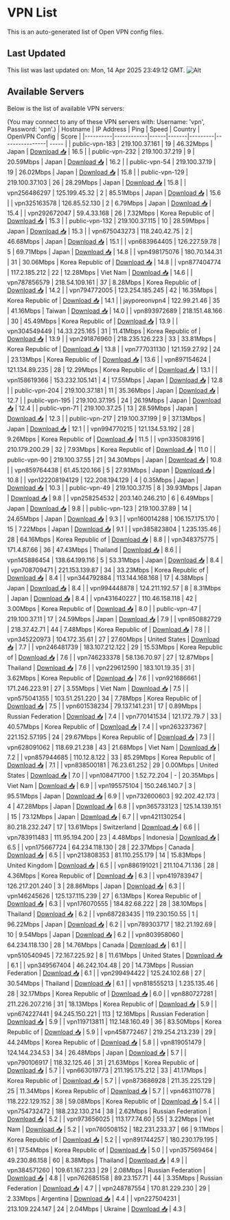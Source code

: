 # VPN List

This is an auto-generated list of Open VPN config files.

## Last Updated

This list was last updated on: Mon, 14 Apr 2025 23:49:12 GMT.
![Alt](https://repobeats.axiom.co/api/embed/186b98318ef1479477931607c1ad7d823f12451f.svg "Repobeats analytics image")

## Available Servers

Below is the list of available VPN servers:

(You may connect to any of these VPN servers with: Username: 'vpn', Password: 'vpn'.)
| Hostname | IP Address | Ping | Speed | Country | OpenVPN Config | Score |
|----------|------------|------|-------|---------|----------------| ----- |
| public-vpn-183 | 219.100.37.161 | 19 | 46.32Mbps | Japan | [Download 📥](./configs/server_0_JP.ovpn) | 16.5 |
| public-vpn-232 | 219.100.37.219 | 9 | 20.59Mbps | Japan | [Download 📥](./configs/server_1_JP.ovpn) | 16.2 |
| public-vpn-54 | 219.100.37.19 | 19 | 26.02Mbps | Japan | [Download 📥](./configs/server_2_JP.ovpn) | 15.8 |
| public-vpn-129 | 219.100.37.103 | 26 | 28.29Mbps | Japan | [Download 📥](./configs/server_3_JP.ovpn) | 15.8 |
| vpn256486297 | 125.199.45.32 | 2 | 85.51Mbps | Japan | [Download 📥](./configs/server_4_JP.ovpn) | 15.6 |
| vpn325163578 | 126.85.52.130 | 2 | 6.79Mbps | Japan | [Download 📥](./configs/server_5_JP.ovpn) | 15.4 |
| vpn292672047 | 59.4.33.168 | 26 | 7.32Mbps | Korea Republic of | [Download 📥](./configs/server_6_KR.ovpn) | 15.3 |
| public-vpn-132 | 219.100.37.115 | 10 | 28.59Mbps | Japan | [Download 📥](./configs/server_7_JP.ovpn) | 15.3 |
| vpn675043273 | 118.240.42.75 | 2 | 46.68Mbps | Japan | [Download 📥](./configs/server_8_JP.ovpn) | 15.1 |
| vpn683964405 | 126.227.59.78 | 5 | 69.71Mbps | Japan | [Download 📥](./configs/server_9_JP.ovpn) | 14.8 |
| vpn498175076 | 180.70.144.31 | 31 | 30.06Mbps | Korea Republic of | [Download 📥](./configs/server_10_KR.ovpn) | 14.8 |
| vpn877404774 | 117.2.185.212 | 22 | 12.28Mbps | Viet Nam | [Download 📥](./configs/server_11_VN.ovpn) | 14.6 |
| vpn787856579 | 218.54.109.161 | 37 | 8.28Mbps | Korea Republic of | [Download 📥](./configs/server_12_KR.ovpn) | 14.2 |
| vpn794772005 | 123.254.185.245 | 42 | 16.35Mbps | Korea Republic of | [Download 📥](./configs/server_13_KR.ovpn) | 14.1 |
| jayporeonvpn4 | 122.99.21.46 | 35 | 41.16Mbps | Taiwan | [Download 📥](./configs/server_14_TW.ovpn) | 14.0 |
| vpn893972689 | 218.151.48.166 | 30 | 45.49Mbps | Korea Republic of | [Download 📥](./configs/server_15_KR.ovpn) | 13.9 |
| vpn304549449 | 14.33.225.165 | 31 | 11.41Mbps | Korea Republic of | [Download 📥](./configs/server_16_KR.ovpn) | 13.9 |
| vpn291876960 | 218.235.126.223 | 33 | 33.81Mbps | Korea Republic of | [Download 📥](./configs/server_17_KR.ovpn) | 13.8 |
| vpn777031130 | 121.159.27.92 | 24 | 23.13Mbps | Korea Republic of | [Download 📥](./configs/server_18_KR.ovpn) | 13.6 |
| vpn897154624 | 121.134.89.235 | 28 | 12.29Mbps | Korea Republic of | [Download 📥](./configs/server_19_KR.ovpn) | 13.1 |
| vpn158619366 | 153.232.105.141 | 4 | 17.55Mbps | Japan | [Download 📥](./configs/server_20_JP.ovpn) | 12.8 |
| public-vpn-204 | 219.100.37.181 | 11 | 35.36Mbps | Japan | [Download 📥](./configs/server_21_JP.ovpn) | 12.7 |
| public-vpn-195 | 219.100.37.195 | 24 | 26.19Mbps | Japan | [Download 📥](./configs/server_22_JP.ovpn) | 12.4 |
| public-vpn-71 | 219.100.37.25 | 13 | 28.59Mbps | Japan | [Download 📥](./configs/server_23_JP.ovpn) | 12.3 |
| public-vpn-217 | 219.100.37.199 | 9 | 37.13Mbps | Japan | [Download 📥](./configs/server_24_JP.ovpn) | 12.1 |
| vpn994770215 | 121.134.53.192 | 28 | 9.26Mbps | Korea Republic of | [Download 📥](./configs/server_25_KR.ovpn) | 11.5 |
| vpn335083916 | 210.179.200.29 | 32 | 7.93Mbps | Korea Republic of | [Download 📥](./configs/server_26_KR.ovpn) | 11.0 |
| public-vpn-90 | 219.100.37.55 | 21 | 34.30Mbps | Japan | [Download 📥](./configs/server_27_JP.ovpn) | 10.8 |
| vpn859764438 | 61.45.120.166 | 5 | 27.93Mbps | Japan | [Download 📥](./configs/server_28_JP.ovpn) | 10.8 |
| vpn122208194129 | 122.208.194.129 | 4 | 0.35Mbps | Japan | [Download 📥](./configs/server_29_JP.ovpn) | 10.3 |
| public-vpn-49 | 219.100.37.15 | 8 | 39.93Mbps | Japan | [Download 📥](./configs/server_30_JP.ovpn) | 9.8 |
| vpn258254532 | 203.140.246.210 | 6 | 6.49Mbps | Japan | [Download 📥](./configs/server_31_JP.ovpn) | 9.8 |
| public-vpn-123 | 219.100.37.89 | 14 | 24.65Mbps | Japan | [Download 📥](./configs/server_32_JP.ovpn) | 9.3 |
| vpn160014288 | 106.157.175.170 | 15 | 7.22Mbps | Japan | [Download 📥](./configs/server_33_JP.ovpn) | 9.1 |
| vpn385823804 | 1.235.135.46 | 28 | 64.16Mbps | Korea Republic of | [Download 📥](./configs/server_34_KR.ovpn) | 8.8 |
| vpn348375775 | 171.4.87.66 | 36 | 47.43Mbps | Thailand | [Download 📥](./configs/server_35_TH.ovpn) | 8.6 |
| vpn145886454 | 138.64.199.116 | 5 | 53.31Mbps | Japan | [Download 📥](./configs/server_36_JP.ovpn) | 8.4 |
| vpn708709471 | 221.153.139.87 | 34 | 33.23Mbps | Korea Republic of | [Download 📥](./configs/server_37_KR.ovpn) | 8.4 |
| vpn344792884 | 113.144.168.168 | 17 | 4.38Mbps | Japan | [Download 📥](./configs/server_38_JP.ovpn) | 8.4 |
| vpn994448878 | 124.211.192.57 | 8 | 8.31Mbps | Japan | [Download 📥](./configs/server_39_JP.ovpn) | 8.4 |
| vpn431640227 | 110.46.158.118 | 42 | 3.00Mbps | Korea Republic of | [Download 📥](./configs/server_40_KR.ovpn) | 8.0 |
| public-vpn-47 | 219.100.37.11 | 17 | 24.59Mbps | Japan | [Download 📥](./configs/server_41_JP.ovpn) | 7.9 |
| vpn850882729 | 218.37.42.71 | 44 | 7.48Mbps | Korea Republic of | [Download 📥](./configs/server_42_KR.ovpn) | 7.8 |
| vpn345220973 | 104.172.35.61 | 27 | 27.60Mbps | United States | [Download 📥](./configs/server_43_US.ovpn) | 7.7 |
| vpn246481739 | 183.107.212.122 | 29 | 15.53Mbps | Korea Republic of | [Download 📥](./configs/server_44_KR.ovpn) | 7.6 |
| vpn746233378 | 58.136.70.97 | 27 | 12.87Mbps | Thailand | [Download 📥](./configs/server_45_TH.ovpn) | 7.6 |
| vpn229612590 | 183.101.19.35 | 31 | 3.62Mbps | Korea Republic of | [Download 📥](./configs/server_46_KR.ovpn) | 7.6 |
| vpn921686661 | 171.246.223.91 | 27 | 3.55Mbps | Viet Nam | [Download 📥](./configs/server_47_VN.ovpn) | 7.5 |
| vpn575041355 | 103.51.251.220 | 34 | 7.78Mbps | Korea Republic of | [Download 📥](./configs/server_48_KR.ovpn) | 7.5 |
| vpn601538234 | 79.137.141.231 | 17 | 0.89Mbps | Russian Federation | [Download 📥](./configs/server_49_RU.ovpn) | 7.4 |
| vpn770141534 | 121.172.79.7 | 33 | 40.57Mbps | Korea Republic of | [Download 📥](./configs/server_50_KR.ovpn) | 7.4 |
| vpn263237367 | 221.152.57.195 | 24 | 29.67Mbps | Korea Republic of | [Download 📥](./configs/server_51_KR.ovpn) | 7.3 |
| vpn628091062 | 118.69.21.238 | 43 | 21.68Mbps | Viet Nam | [Download 📥](./configs/server_52_VN.ovpn) | 7.2 |
| vpn857944685 | 110.12.8.122 | 33 | 85.29Mbps | Korea Republic of | [Download 📥](./configs/server_53_KR.ovpn) | 7.1 |
| vpn838500181 | 76.23.61.252 | 29 | 0.00Mbps | United States | [Download 📥](./configs/server_54_US.ovpn) | 7.0 |
| vpn108471700 | 1.52.72.204 | - | 20.35Mbps | Viet Nam | [Download 📥](./configs/server_55_VN.ovpn) | 6.9 |
| vpn195575104 | 150.246.140.7 | 3 | 95.51Mbps | Japan | [Download 📥](./configs/server_56_JP.ovpn) | 6.9 |
| vpn732600603 | 92.202.42.173 | 4 | 47.28Mbps | Japan | [Download 📥](./configs/server_57_JP.ovpn) | 6.8 |
| vpn365733123 | 125.14.139.151 | 15 | 73.12Mbps | Japan | [Download 📥](./configs/server_58_JP.ovpn) | 6.7 |
| vpn421130254 | 80.218.232.247 | 17 | 13.61Mbps | Switzerland | [Download 📥](./configs/server_59_CH.ovpn) | 6.6 |
| vpn783911483 | 111.95.194.200 | 23 | 4.48Mbps | Indonesia | [Download 📥](./configs/server_60_ID.ovpn) | 6.5 |
| vpn175667724 | 64.234.118.130 | 28 | 22.37Mbps | Canada | [Download 📥](./configs/server_61_CA.ovpn) | 6.5 |
| vpn213808353 | 81.110.255.179 | 14 | 15.83Mbps | United Kingdom | [Download 📥](./configs/server_62_GB.ovpn) | 6.5 |
| vpn886191021 | 211.104.71.136 | 28 | 4.36Mbps | Korea Republic of | [Download 📥](./configs/server_63_KR.ovpn) | 6.3 |
| vpn419783947 | 126.217.201.240 | 3 | 28.86Mbps | Japan | [Download 📥](./configs/server_64_JP.ovpn) | 6.3 |
| vpn146245626 | 125.137.115.239 | 27 | 6.13Mbps | Korea Republic of | [Download 📥](./configs/server_65_KR.ovpn) | 6.3 |
| vpn176070555 | 184.82.68.222 | 28 | 38.10Mbps | Thailand | [Download 📥](./configs/server_66_TH.ovpn) | 6.2 |
| vpn687283435 | 119.230.150.55 | 1 | 96.22Mbps | Japan | [Download 📥](./configs/server_67_JP.ovpn) | 6.2 |
| vpn789303717 | 182.21.192.69 | 10 | 9.54Mbps | Japan | [Download 📥](./configs/server_68_JP.ovpn) | 6.2 |
| vpn803958060 | 64.234.118.130 | 28 | 14.76Mbps | Canada | [Download 📥](./configs/server_69_CA.ovpn) | 6.1 |
| vpn510540945 | 72.167.225.92 | 8 | 11.61Mbps | United States | [Download 📥](./configs/server_70_US.ovpn) | 6.1 |
| vpn349567404 | 46.242.104.48 | 20 | 14.73Mbps | Russian Federation | [Download 📥](./configs/server_71_RU.ovpn) | 6.1 |
| vpn299494422 | 125.24.102.68 | 27 | 30.54Mbps | Thailand | [Download 📥](./configs/server_72_TH.ovpn) | 6.1 |
| vpn818555213 | 1.235.135.46 | 28 | 32.17Mbps | Korea Republic of | [Download 📥](./configs/server_73_KR.ovpn) | 6.0 |
| vpn880727281 | 211.226.207.216 | 31 | 18.13Mbps | Korea Republic of | [Download 📥](./configs/server_74_KR.ovpn) | 5.9 |
| vpn674227441 | 94.245.150.221 | 113 | 12.16Mbps | Russian Federation | [Download 📥](./configs/server_75_RU.ovpn) | 5.9 |
| vpn119713811 | 112.148.160.49 | 36 | 83.50Mbps | Korea Republic of | [Download 📥](./configs/server_76_KR.ovpn) | 5.9 |
| vpn458772467 | 219.254.213.239 | 29 | 44.24Mbps | Korea Republic of | [Download 📥](./configs/server_77_KR.ovpn) | 5.8 |
| vpn819051479 | 124.144.234.53 | 34 | 26.48Mbps | Japan | [Download 📥](./configs/server_78_JP.ovpn) | 5.7 |
| vpn790106917 | 118.32.125.46 | 31 | 21.63Mbps | Korea Republic of | [Download 📥](./configs/server_79_KR.ovpn) | 5.7 |
| vpn663019773 | 211.195.175.212 | 33 | 41.17Mbps | Korea Republic of | [Download 📥](./configs/server_80_KR.ovpn) | 5.7 |
| vpn873686928 | 211.35.225.129 | 25 | 11.34Mbps | Korea Republic of | [Download 📥](./configs/server_81_KR.ovpn) | 5.7 |
| vpn463110778 | 118.222.129.152 | 38 | 59.08Mbps | Korea Republic of | [Download 📥](./configs/server_82_KR.ovpn) | 5.4 |
| vpn754732472 | 188.232.130.214 | 38 | 2.62Mbps | Russian Federation | [Download 📥](./configs/server_83_RU.ovpn) | 5.2 |
| vpn973656025 | 113.177.74.60 | 55 | 3.22Mbps | Viet Nam | [Download 📥](./configs/server_84_VN.ovpn) | 5.2 |
| vpn760508152 | 182.231.233.37 | 66 | 9.11Mbps | Korea Republic of | [Download 📥](./configs/server_85_KR.ovpn) | 5.2 |
| vpn891744257 | 180.230.179.195 | 61 | 17.54Mbps | Korea Republic of | [Download 📥](./configs/server_86_KR.ovpn) | 5.0 |
| vpn357569464 | 49.230.86.158 | 60 | 8.38Mbps | Thailand | [Download 📥](./configs/server_87_TH.ovpn) | 4.9 |
| vpn384571260 | 109.61.167.233 | 29 | 2.08Mbps | Russian Federation | [Download 📥](./configs/server_88_RU.ovpn) | 4.8 |
| vpn762685158 | 89.23.157.71 | 44 | 3.35Mbps | Russian Federation | [Download 📥](./configs/server_89_RU.ovpn) | 4.7 |
| vpn248787554 | 170.81.229.230 | 29 | 2.33Mbps | Argentina | [Download 📥](./configs/server_90_AR.ovpn) | 4.4 |
| vpn227504231 | 213.109.224.147 | 24 | 2.04Mbps | Ukraine | [Download 📥](./configs/server_91_UA.ovpn) | 4.3 |
